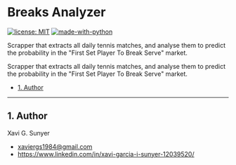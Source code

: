 Breaks Analyzer
=================

[![license: MIT](https://img.shields.io/badge/License-MIT-blue.svg)](https://opensource.org/licenses/MIT) [![made-with-python](https://img.shields.io/badge/Made%20with-Python-1f425f.svg)](https://www.python.org/)

Scrapper that extracts all daily tennis matches, and analyse them to predict the probability in the "First Set Player To Break Serve" market. 

Scrapper that extracts all daily tennis matches, and analyse them to predict the probability in the "First Set Player To Break Serve" market.

* [1. Author](#block1)

---

<a name="block1"></a>
## 1. Author
Xavi G. Sunyer
 - <xaviergs1984@gmail.com>
 - https://www.linkedin.com/in/xavi-garcia-i-sunyer-12039520/
